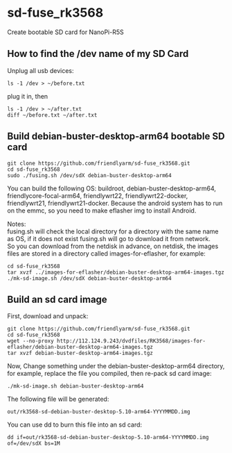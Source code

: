 # sd-fuse_rk3568
Create bootable SD card for NanoPi-R5S

## How to find the /dev name of my SD Card
Unplug all usb devices:
```
ls -1 /dev > ~/before.txt
```
plug it in, then
```
ls -1 /dev > ~/after.txt
diff ~/before.txt ~/after.txt
```

## Build debian-buster-desktop-arm64 bootable SD card
```
git clone https://github.com/friendlyarm/sd-fuse_rk3568.git
cd sd-fuse_rk3568
sudo ./fusing.sh /dev/sdX debian-buster-desktop-arm64
```
You can build the following OS: buildroot, debian-buster-desktop-arm64, friendlycore-focal-arm64, friendlywrt22, friendlywrt22-docker, friendlywrt21, friendlywrt21-docker.
Because the android system has to run on the emmc, so you need to make eflasher img to install Android.  

Notes:  
fusing.sh will check the local directory for a directory with the same name as OS, if it does not exist fusing.sh will go to download it from network.  
So you can download from the netdisk in advance, on netdisk, the images files are stored in a directory called images-for-eflasher, for example:
```
cd sd-fuse_rk3568
tar xvzf ../images-for-eflasher/debian-buster-desktop-arm64-images.tgz
./mk-sd-image.sh /dev/sdX debian-buster-desktop-arm64
```

## Build an sd card image
First, download and unpack:
```
git clone https://github.com/friendlyarm/sd-fuse_rk3568.git
cd sd-fuse_rk3568
wget --no-proxy http://112.124.9.243/dvdfiles/RK3568/images-for-eflasher/debian-buster-desktop-arm64-images.tgz
tar xvzf debian-buster-desktop-arm64-images.tgz
```
Now,  Change something under the debian-buster-desktop-arm64 directory,
for example, replace the file you compiled, then re-pack sd card image:
```
./mk-sd-image.sh debian-buster-desktop-arm64
```
The following file will be generated:  
```
out/rk3568-sd-debian-buster-desktop-5.10-arm64-YYYYMMDD.img
```
You can use dd to burn this file into an sd card:
```
dd if=out/rk3568-sd-debian-buster-desktop-5.10-arm64-YYYYMMDD.img of=/dev/sdX bs=1M
```

